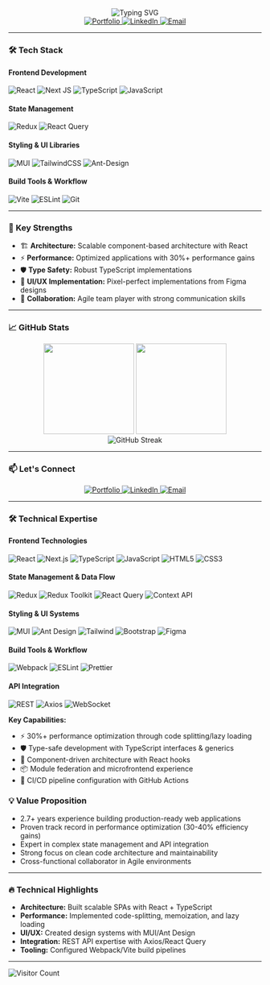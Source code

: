 <div align="center">
  <img src="https://readme-typing-svg.demolab.com?font=Fira+Code&weight=600&size=26&duration=2000&pause=500&color=22D3EE&center=true&vCenter=true&width=600&lines=Hi+there+%F0%9F%91%8B%2C+I'm+Sachin;Frontend+Developer+%7C+React.js+Specialist;TypeScript+%7C+Next.js" alt="Typing SVG" />
</div>

<div align="center">
  <a href="https://sachindev.vercel.app/" target="_blank">
    <img src="https://img.shields.io/badge/Portfolio-%23000000.svg?style=for-the-badge&logo=vercel&logoColor=white" alt="Portfolio"/>
  </a>
  <a href="https://linkedin.com/in/kushsachin" target="_blank">
    <img src="https://img.shields.io/badge/LinkedIn-0077B5?style=for-the-badge&logo=linkedin&logoColor=white" alt="LinkedIn"/>
  </a>
  <a href="mailto:usachin017@gmail.com">
    <img src="https://img.shields.io/badge/Email-D14836?style=for-the-badge&logo=gmail&logoColor=white" alt="Email"/>
  </a>
</div>

---

### 🛠️ Tech Stack

#### **Frontend Development**
![React](https://img.shields.io/badge/react-%2320232a.svg?style=for-the-badge&logo=react&logoColor=%2361DAFB)
![Next JS](https://img.shields.io/badge/Next-black?style=for-the-badge&logo=next.js&logoColor=white)
![TypeScript](https://img.shields.io/badge/typescript-%23007ACC.svg?style=for-the-badge&logo=typescript&logoColor=white)
![JavaScript](https://img.shields.io/badge/javascript-%23323330.svg?style=for-the-badge&logo=javascript&logoColor=%23F7DF1E)

#### **State Management**
![Redux](https://img.shields.io/badge/redux-%23593d88.svg?style=for-the-badge&logo=redux&logoColor=white)
![React Query](https://img.shields.io/badge/-React%20Query-FF4154?style=for-the-badge&logo=react%20query&logoColor=white)

#### **Styling & UI Libraries**
![MUI](https://img.shields.io/badge/MUI-%230081CB.svg?style=for-the-badge&logo=mui&logoColor=white)
![TailwindCSS](https://img.shields.io/badge/tailwindcss-%2338B2AC.svg?style=for-the-badge&logo=tailwind-css&logoColor=white)
![Ant-Design](https://img.shields.io/badge/-AntDesign-%230170FE?style=for-the-badge&logo=ant-design&logoColor=white)

#### **Build Tools & Workflow**
![Vite](https://img.shields.io/badge/vite-%23646CFF.svg?style=for-the-badge&logo=vite&logoColor=white)
![ESLint](https://img.shields.io/badge/ESLint-4B3263?style=for-the-badge&logo=eslint&logoColor=white)
![Git](https://img.shields.io/badge/git-%23F05033.svg?style=for-the-badge&logo=git&logoColor=white)

---

### 🚀 Key Strengths

- 🏗️ **Architecture:** Scalable component-based architecture with React
- ⚡ **Performance:** Optimized applications with 30%+ performance gains
- 🛡️ **Type Safety:** Robust TypeScript implementations
- 🎨 **UI/UX Implementation:** Pixel-perfect implementations from Figma designs
- 🤝 **Collaboration:** Agile team player with strong communication skills

---

### 📈 GitHub Stats

<div align="center">
  <img height="180em" src="https://github-readme-stats.vercel.app/api?username=yourusername&show_icons=true&theme=radical&include_all_commits=true&count_private=true"/>
  <img height="180em" src="https://github-readme-stats.vercel.app/api/top-langs/?username=yourusername&layout=compact&langs_count=8&theme=radical"/>
</div>

<div align="center">
  <img src="https://github-readme-streak-stats.herokuapp.com/?user=yourusername&theme=radical" alt="GitHub Streak"/>
</div>

---

### 📫 Let's Connect

<p align="center">
  <a href="https://sachindev.vercel.app/" target="_blank">
    <img src="https://img.shields.io/badge/Portfolio-%23000000.svg?style=for-the-badge&logo=vercel&logoColor=white" alt="Portfolio"/>
  </a>
  <a href="https://linkedin.com/in/kushsachin" target="_blank">
    <img src="https://img.shields.io/badge/LinkedIn-0077B5?style=for-the-badge&logo=linkedin&logoColor=white" alt="LinkedIn"/>
  </a>
  <a href="mailto:usachin017@gmail.com">
    <img src="https://img.shields.io/badge/Email-D14836?style=for-the-badge&logo=gmail&logoColor=white" alt="Email"/>
  </a>
</p>

---
### 🛠 **Technical Expertise**

#### **Frontend Technologies**
![React](https://img.shields.io/badge/React-61DAFB?style=flat&logo=react&logoColor=black)
![Next.js](https://img.shields.io/badge/Next.js-000000?style=flat&logo=nextdotjs&logoColor=white)
![TypeScript](https://img.shields.io/badge/TypeScript-3178C6?style=flat&logo=typescript&logoColor=white)
![JavaScript](https://img.shields.io/badge/JavaScript-F7DF1E?style=flat&logo=javascript&logoColor=black)
![HTML5](https://img.shields.io/badge/HTML5-E34F26?style=flat&logo=html5&logoColor=white)
![CSS3](https://img.shields.io/badge/CSS3-1572B6?style=flat&logo=css3&logoColor=white)

#### **State Management & Data Flow**
![Redux](https://img.shields.io/badge/Redux-764ABC?style=flat&logo=redux&logoColor=white)
![Redux Toolkit](https://img.shields.io/badge/Redux_Toolkit-764ABC?style=flat&logo=redux&logoColor=white)
![React Query](https://img.shields.io/badge/React_Query-FF4154?style=flat&logo=reactquery&logoColor=white)
![Context API](https://img.shields.io/badge/Context_API-61DAFB?style=flat&logo=react&logoColor=black)

#### **Styling & UI Systems**
![MUI](https://img.shields.io/badge/Material_UI-007FFF?style=flat&logo=mui&logoColor=white)
![Ant Design](https://img.shields.io/badge/Ant_Design-0170FE?style=flat&logo=antdesign&logoColor=white)
![Tailwind](https://img.shields.io/badge/Tailwind_CSS-06B6D4?style=flat&logo=tailwindcss&logoColor=white)
![Bootstrap](https://img.shields.io/badge/Bootstrap-7952B3?style=flat&logo=bootstrap&logoColor=white)
![Figma](https://img.shields.io/badge/Figma-F24E1E?style=flat&logo=figma&logoColor=white)

#### **Build Tools & Workflow**
![Webpack](https://img.shields.io/badge/Webpack-8DD6F9?style=flat&logo=webpack&logoColor=black)
![ESLint](https://img.shields.io/badge/ESLint-4B32C3?style=flat&logo=eslint&logoColor=white)
![Prettier](https://img.shields.io/badge/Prettier-F7B93E?style=flat&logo=prettier&logoColor=black)

#### **API Integration**
![REST](https://img.shields.io/badge/REST_API-FF6F61?style=flat&logo=rest&logoColor=white)
![Axios](https://img.shields.io/badge/Axios-5A29E4?style=flat&logo=axios&logoColor=white)
![WebSocket](https://img.shields.io/badge/WebSocket-010101?style=flat&logo=websocket&logoColor=white)

**Key Capabilities:**
- ⚡ 30%+ performance optimization through code splitting/lazy loading
- 🛡️ Type-safe development with TypeScript interfaces & generics
- 🎯 Component-driven architecture with React hooks
- 📦 Module federation and microfrontend experience
- 🔄 CI/CD pipeline configuration with GitHub Actions

### 💡 **Value Proposition**

- 2.7+ years experience building production-ready web applications
- Proven track record in performance optimization (30-40% efficiency gains)
- Expert in complex state management and API integration
- Strong focus on clean code architecture and maintainability
- Cross-functional collaborator in Agile environments

---

### 🔥 **Technical Highlights**

- **Architecture:** Built scalable SPAs with React + TypeScript
- **Performance:** Implemented code-splitting, memoization, and lazy loading
- **UI/UX:** Created design systems with MUI/Ant Design
- **Integration:** REST API expertise with Axios/React Query
- **Tooling:** Configured Webpack/Vite build pipelines

---

![Visitor Count](https://komarev.com/ghpvc/?username=yourusername&label=Profile+Views&color=blueviolet&style=flat)

